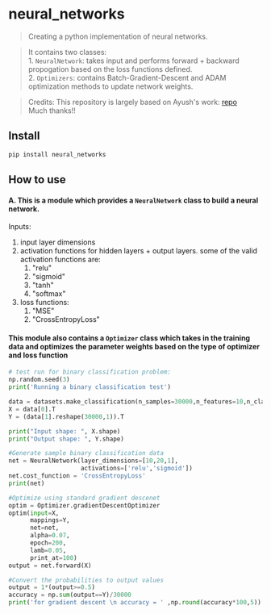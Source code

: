 <!-- WARNING: THIS FILE WAS AUTOGENERATED! DO NOT EDIT! -->
# neural_networks

> Creating a python implementation of neural networks.

> It contains two classes: <br>
    1. `NeuralNetwork`: takes input and performs forward + backward propogation based on the loss functions defined. <br>
    2. `Optimizers`: contains Batch-Gradient-Descent and ADAM optimization methods to update network weights.
    
> Credits:
    This repository is largely based on Ayush's work: [repo](https://github.com/AyushExel/Neo) <br>
    Much thanks!! 

## Install

``` sh
pip install neural_networks
```

## How to use

#### A. This is a module which provides a `NeuralNetwork` class to build a neural network.

Inputs:
1. input layer dimensions
2. activation functions for hidden layers + output layers. some of the valid activation functions are:
    1. "relu"
    2. "sigmoid"
    3. "tanh"
    4. "softmax"
3. loss functions:
    1. "MSE"
    2. "CrossEntropyLoss"

#### This module also contains a `Optimizer` class which takes in the training data and optimizes the parameter weights based on the type of optimizer and loss function

```python
# test run for binary classification problem:
np.random.seed(3)
print('Running a binary classification test')

data = datasets.make_classification(n_samples=30000,n_features=10,n_classes=2)
X = data[0].T
Y = (data[1].reshape(30000,1)).T

print("Input shape: ", X.shape)
print("Output shape: ", Y.shape)

#Generate sample binary classification data
net = NeuralNetwork(layer_dimensions=[10,20,1],
                    activations=['relu','sigmoid'])
net.cost_function = 'CrossEntropyLoss'
print(net)

#Optimize using standard gradient descenet
optim = Optimizer.gradientDescentOptimizer
optim(input=X,
      mappings=Y,
      net=net,
      alpha=0.07,
      epoch=200,
      lamb=0.05,
      print_at=100)
output = net.forward(X)

#Convert the probabilities to output values
output = 1*(output>=0.5)
accuracy = np.sum(output==Y)/30000
print('for gradient descent \n accuracy = ' ,np.round(accuracy*100,5))
```



